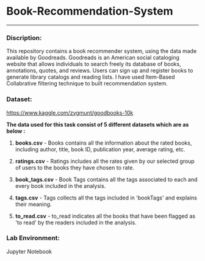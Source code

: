 # Book-Recommendation-System 

--------------------------------------------------------------------------------------------------------------------------------------------------------------------------

### Discription: 

This repository contains a book recommender system, using the data made available by Goodreads. Goodreads is an American social cataloging website that allows individuals to search freely its database of books, annotations, quotes, and reviews. Users can sign up and register books to generate library catalogs and reading lists. I have used Item-Based Collabrative filtering technique to built recommendation system.

### Dataset: 

https://www.kaggle.com/zygmunt/goodbooks-10k  

**The data used for this task consist of 5 different datasets which are  as below :**  

1) **books.csv** - Books contains all the information about the rated books, including author, title, book ID, publication year, average rating, etc.  

2) **ratings.csv** - Ratings includes all the rates given by our selected group of users to the books they have chosen to rate.  

3) **book_tags.csv** - Book Tags contains all the tags associated to each and every book included in the analysis.  

4) **tags.csv** - Tags collects all the tags included in 'bookTags' and explains their meaning.  

5) **to_read.csv** - to_read indicates all the books that have been flagged as 'to read' by the readers included in the analysis.  

### Lab Environment:  

Jupyter Notebook  
